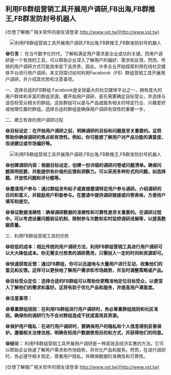 ## **利用FB群组营销工具开展用户调研,FB出海,FB群推王,FB群发防封号机器人**

[😍想了解推广相关软件的朋友请登录 http://www.vst.tw](http://www.vst.tw)

 <center><img src="https://vst.tw/MP4/tuiguang/png/6.png" alt="利用FB群组营销工具开展用户调研,FB出海,FB群推王,FB群发防封号机器人"></center>

**😄引言：**
在当今数字化时代，了解和满足用户需求是企业成功的关键。而用户调研是一个有效的工具，可以帮助企业深入了解用户的偏好、需求和反馈。然而，传统的用户调研方式可能效率低下且昂贵，因此，许多企业开始探索利用在线社交媒体平台进行用户调研。本文将探讨如何利用Facebook（FB）群组营销工具开展用户调研，并介绍其优势和注意事项。

一、选择合适的FB群组
Facebook是全球最大的社交媒体平台之一，拥有庞大的用户群体和丰富的群组资源。要开始用户调研，首先需要确定目标受众，并选择与该目标受众相关的群组。这些群组可以是与产品或服务相关的特定行业、兴趣爱好或地理位置的群组。选择合适的群组是确保用户调研有效性的重要一步。

二、建立有效的用户调研过程

**😄目标设定：在开始用户调研之前，明确调研的目标和问题是至关重要的。这将帮助你确保调研的焦点和有效性。例如，你可能想了解用户对产品功能的满意度、改进建议或市场偏好等。**

 <center><img src="https://vst.tw/MP4/tuiguang/png/4.png" alt="利用FB群组营销工具开展用户调研,FB出海,FB群推王,FB群发防封号机器人"></center>

**😄创建调研内容：根据目标设定，创建一份详细的调研问卷或问题清单。确保问题简明扼要，并能提供有价值的反馈和洞察力。可以采用多种形式的问题，如选择题、开放性问题和评分题等。**

**😄邀请用户参与：通过群组发布帖子或直接邀请特定用户参与调研。介绍调研的目的和意义，并鼓励用户积极参与。在邀请中提供调研链接或问卷表格，方便用户填写和提交。**

**😄保证数据准确性：确保调研数据的准确性和可靠性是至关重要的。在调研过程中，可以考虑设置问题验证机制、限制参与次数和实时监控调研进展等，以提高数据质量。**

三、利用FB群组营销工具的优势

**😄较低的成本：相比传统的用户调研方法，利用FB群组营销工具进行用户调研可以大大降低成本。你无需支付昂贵的调研费用，只需投入一定的时间和资源即可。**

**😄快速获取反馈：通过FB群组，你可以迅速地与大量用户进行互动，收集他们的意见和反馈。这样可以更快地了解用户需求和市场趋势，并及时调整策略或产品。**

**😄目标受众定位：选择合适的FB群组可以帮助你更精准地定位目标受众，以便深入了解他们的需求和喜好。这将有助于优化产品和服务，并提高用户满意度。**

**😄注意事项：**

**😄尊重群组规则：在利用FB群组进行用户调研时，务必尊重群组规则和社区准则。确保你的调研行为不会对群组造成干扰或滥用其资源。**

**😄保护用户隐私：在进行用户调研时，要确保用户的隐私和个人信息得到妥善保护。遵循相关法律法规，明确告知用户数据使用目的和方式，并获得他们的同意。**

**😄结论：**
利用FB群组营销工具开展用户调研是一种高效且经济实惠的方法。它可以帮助企业快速了解用户需求和市场趋势，并优化产品和服务。然而，在进行调研时，务必遵守相关规定，尊重用户隐私，并确保数据的准确性和可靠性。

[😍想了解推广相关软件的朋友请登录 http://www.vst.tw](http://www.vst.tw)



